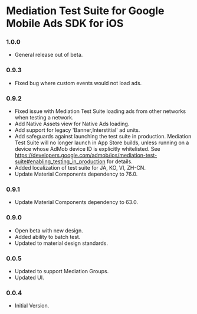 # Mediation Test Suite for Google Mobile Ads SDK for iOS

### 1.0.0
- General release out of beta.

### 0.9.3
- Fixed bug where custom events would not load ads.

### 0.9.2
- Fixed issue with Mediation Test Suite loading ads from other networks when testing a network.
- Add Native Assets view for Native Ads loading.
- Add support for legacy 'Banner,Interstitial' ad units.
- Add safeguards against launching the test suite in production.
Mediation Test Suite will no longer launch in App Store builds, unless running on a device whose AdMob device ID is explicitly whitelisted. See https://developers.google.com/admob/ios/mediation-test-suite#enabling_testing_in_production for details.
- Added localization of test suite for JA, KO, VI, ZH-CN.
- Update Material Components dependency to 76.0.

### 0.9.1
- Update Material Components dependency to 63.0.

### 0.9.0
- Open beta with new design.
- Added ability to batch test.
- Updated to material design standards.

### 0.0.5
- Updated to support Mediation Groups.
- Updated UI.

### 0.0.4
- Initial Version.
